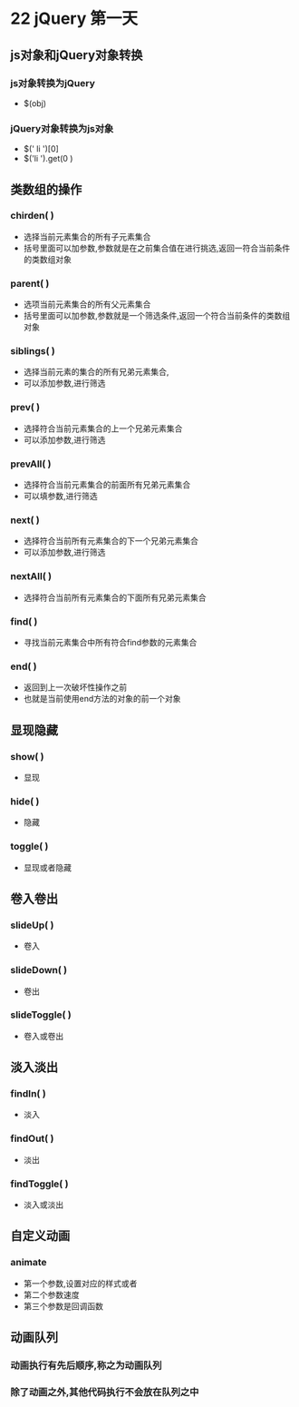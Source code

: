 # 22 jQuery  第一天

## js对象和jQuery对象转换

### js对象转换为jQuery

- $(obj)

### jQuery对象转换为js对象

- $(' li ')[0]
- $('li ').get(0 )

## 类数组的操作

### chirden( )

- 选择当前元素集合的所有子元素集合
- 括号里面可以加参数,参数就是在之前集合值在进行挑选,返回一符合当前条件的类数组对象

### parent( )

- 选项当前元素集合的所有父元素集合
- 括号里面可以加参数,参数就是一个筛选条件,返回一个符合当前条件的类数组对象

### siblings( )

- 选择当前元素的集合的所有兄弟元素集合,
- 可以添加参数,进行筛选

### prev( )

- 选择符合当前元素集合的上一个兄弟元素集合
- 可以添加参数,进行筛选

### prevAll( )

- 选择符合当前元素集合的前面所有兄弟元素集合
- 可以填参数,进行筛选

### next( )

- 选择符合当前所有元素集合的下一个兄弟元素集合
- 可以添加参数,进行筛选

### nextAll( )

- 选择符合当前所有元素集合的下面所有兄弟元素集合

### find( )

- 寻找当前元素集合中所有符合find参数的元素集合

### end( )

- 返回到上一次破坏性操作之前
- 也就是当前使用end方法的对象的前一个对象

## 显现隐藏

### show(  )

- 显现

### hide( )

- 隐藏

### toggle( )

- 显现或者隐藏

## 卷入卷出

### slideUp( )

- 卷入

### slideDown( )

- 卷出

### slideToggle( )

- 卷入或卷出

## 淡入淡出

### findIn( )

- 淡入

### findOut( )

- 淡出

### findToggle( )

- 淡入或淡出

## 自定义动画

### animate

- 第一个参数,设置对应的样式或者
- 第二个参数速度
- 第三个参数是回调函数

## 动画队列

### 动画执行有先后顺序,称之为动画队列

### 除了动画之外,其他代码执行不会放在队列之中

